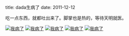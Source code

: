 title: dada生病了
date: 2011-12-12

吃一点东西，就都吐出来了。脚掌也是热的，等待天明就医。

<a class="fancybox" title="我病了" href="/uploads/imgs/2011-12/IMG_0552.JPG" rel="group"><img src="/uploads/imgs/2011-12/thumbnails/IMG_0552.JPG" alt="我病了" /></a>
<a class="fancybox" title="我病了" href="/uploads/imgs/2011-12/IMG_0553.JPG" rel="group"><img src="/uploads/imgs/2011-12/thumbnails/IMG_0553.JPG" alt="我病了" /></a>
<a class="fancybox" title="我病了" href="/uploads/imgs/2011-12/IMG_0554.JPG" rel="group"><img src="/uploads/imgs/2011-12/thumbnails/IMG_0554.JPG" alt="我病了" /></a>
<a class="fancybox" title="我病了" href="/uploads/imgs/2011-12/IMG_0555.JPG" rel="group"><img src="/uploads/imgs/2011-12/thumbnails/IMG_0555.JPG" alt="我病了" /></a>
<a class="fancybox" title="我病了" href="/uploads/imgs/2011-12/IMG_0556.JPG" rel="group"><img src="/uploads/imgs/2011-12/thumbnails/IMG_0556.JPG" alt="我病了" /></a>




